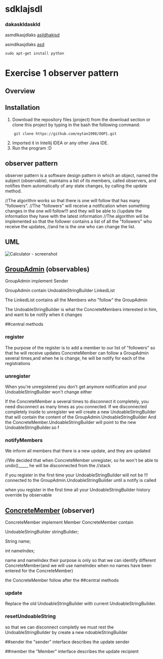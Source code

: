 #  

# sdklajsdl

### dakaskldaskld

asmdlkasjdlaks [asjldhakjsd](https://github.com/eytan1998/OOP1)

asmdlkasjdlaks [asd](src/main/java/GroupAdmin.java)

``` 
sudo apt-get install python
```
# Exercise 1 observer pattern
## Overview

## Installation

1. Download the repository files (project) from the download section or clone this project by typing in the bash the
   following command:

```
    git clone https://github.com/eytan1998/OOP1.git
```

2. Imported it in Intellij IDEA or any other Java IDE.
3. Run the program :D

## observer pattern

observer pattern is a software design pattern in which an object, named the subject (observable),
maintains a list of its members, called observers, and notifies them automatically of any state changes,
by calling the update method.

//The algorithm works so that there is one will follow that has many "followers".
//The "followers" will receive a notification when something changes in the one will follow!!! and they will be able to
//update the information they have with the latest information
//The algorithm will be implemented so that the follower contains a list of all the "followers" who receive the updates,
//and he is the one who can change the list.

## UML
![Calculator - screenshot](EX1_Diagram.png)
## [GroupAdmin](src/main/java/GroupAdmin.java) (observables)

GroupAdmin implement Sender

GroupAdmin contain
UndoableStringBuilder
LinkedList<Member>

The LinkedList<Member> contains all the Members who "follow" the GroupAdmin

The UndoableStringBuilder is what the ConcreteMembers interested in him, and want to be notify when it changes

##central methods

### register
The purpose of the register is to add a member to our list of "followers" so that he will receive updates
ConcreteMember can follow a GroupAdmin several times,and when he is change, he will be notify for each of the
registrations

### unregister

When you're unregistered you don't get anymore notification and your UndoableStringBuilder won't change either

If the ConcreteMember a several times to disconnect it completely, you need disconnect as many times as you connected.
If we disconnected completely inside to unregister we will create a new UndoableStringBuilder that will contain the
content of the GroupAdmin.UndoableStringBuilder
And the ConcreteMember.UndoableStringBuilder will point to the new UndoableStringBuilder.so f

### notifyMembers

We inform all members that there is a new update, and they are updated

//We decided that when ConcreteMember unregister, so he won't be able to undo()_____ he will be disconnected from the
//stack

if you register in the first time your UndoableStringBuilder will not be !!! connected to the
GroupAdmin.UndoableStringBuilder until a notify is called

when you register in the first time all your UndoableStringBuilder history override by observable

## [ConcreteMember](src/main/java/ConcreteMember.java) (observer)

ConcreteMember implement Member
ConcreteMember contain

UndoableStringBuilder stringBuilder;

String name;

int nameIndex;

name and nameIndex their purpose is only so that we can identify different ConcreteMember(and we will use nameIndex when
no names have been entered for the ConcreteMember)

the ConcreteMember follow after the
##central methods
   
### update
Replace the old UndoableStringBuilder with current UndoableStringBuilder.
   
### resetUndoableString
   so that we can disconnect completly we must rest the UndoableStringBuilder by create a new ndoableStringBuilder
   
   
##sender
   the "sender" interface describes the update sender
   
##member
   the "Member" interface describes the update recipient




